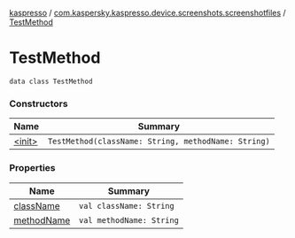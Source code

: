 [kaspresso](../../index.md) / [com.kaspersky.kaspresso.device.screenshots.screenshotfiles](../index.md) / [TestMethod](./index.md)

# TestMethod

`data class TestMethod`

### Constructors

| Name | Summary |
|---|---|
| [&lt;init&gt;](-init-.md) | `TestMethod(className: String, methodName: String)` |

### Properties

| Name | Summary |
|---|---|
| [className](class-name.md) | `val className: String` |
| [methodName](method-name.md) | `val methodName: String` |
